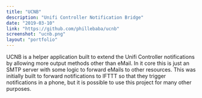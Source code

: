 ```yaml
---
title: "UCNB"
description: "Unifi Controller Notification Bridge"
date: "2019-03-10"
link: "https://github.com/phillebaba/ucnb"
screenshot: "ucnb.png"
layout: "portfolio"
---
```

UCNB is a helper application built to extend the Unifi Controller notifications by allowing more output methods other than eMail. In it core this is just an SMTP server with some logic to forward eMails to other resources. This was initially built to forward notifications to IFTTT so that they trigger notifications in a phone, but it is possible to use this project for many other purposes.
